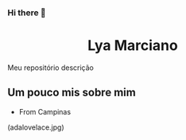 ### Hi there 👋
<h1 align = "center" > Lya Marciano </h1>


Meu repositório descrição

## Um pouco mis sobre mim 
 - From Campinas

 (adalovelace.jpg)



